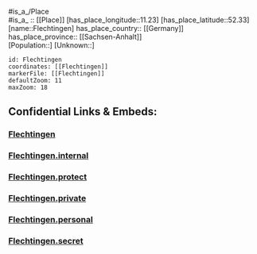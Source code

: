 ﻿---
location: [52.33,11.23] 
mapzoom: [7,12] 
mapmarker: city 
type: City
tags:
- geo/City


SpocWebEntityId: 30183
isDeleted: false
confidential: public

---
#is_a_/Place  
#is_a_ :: [[Place]] 
[has_place_longitude::11.23] 
[has_place_latitude::52.33] 
[name::Flechtingen] 
has_place_country:: [[Germany]]  
has_place_province:: [[Sachsen-Anhalt]]  
[Population::] 
[Unknown::] 


```leaflet
id: Flechtingen
coordinates: [[Flechtingen]] 
markerFile: [[Flechtingen]] 
defaultZoom: 11 
maxZoom: 18
```


## Confidential Links & Embeds: 

### [Flechtingen](/_public/Earth/Continent/Europe/Europe~Central/Germany/Germany~East/Sachsen-Anhalt/counties~SA/Börde/cities~Börde/Flechtingen.md) 

### [Flechtingen.internal](/_internal/Earth/Continent/Europe/Europe~Central/Germany/Germany~East/Sachsen-Anhalt/counties~SA/Börde/cities~Börde/Flechtingen.internal.md) 

### [Flechtingen.protect](/_protect/Earth/Continent/Europe/Europe~Central/Germany/Germany~East/Sachsen-Anhalt/counties~SA/Börde/cities~Börde/Flechtingen.protect.md) 

### [Flechtingen.private](/_private/Earth/Continent/Europe/Europe~Central/Germany/Germany~East/Sachsen-Anhalt/counties~SA/Börde/cities~Börde/Flechtingen.private.md) 

### [Flechtingen.personal](/_personal/Earth/Continent/Europe/Europe~Central/Germany/Germany~East/Sachsen-Anhalt/counties~SA/Börde/cities~Börde/Flechtingen.personal.md) 

### [Flechtingen.secret](/_secret/Earth/Continent/Europe/Europe~Central/Germany/Germany~East/Sachsen-Anhalt/counties~SA/Börde/cities~Börde/Flechtingen.secret.md) 
